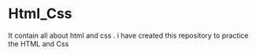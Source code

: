 # Html_Css
It contain all about html and css . i have created this repository to practice the HTML and Css
